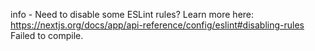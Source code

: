 info - Need to disable some ESLint rules? Learn more here: https://nextjs.org/docs/app/api-reference/config/eslint#disabling-rules  
Failed to compile.
